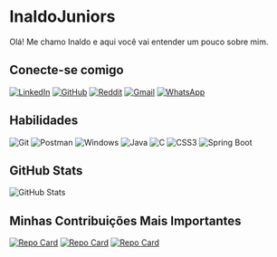 # InaldoJuniors
Olá! Me chamo Inaldo e aqui você vai entender um pouco sobre mim.
## Conecte-se comigo

[![LinkedIn](https://img.shields.io/badge/LinkedIn-black?style=for-the-badge&logo=LinkedIn&logoColor=)](https://www.linkedin.com/in/inaldo-juniorsss/)
[![GitHub](https://img.shields.io/badge/GitHub-black?style=for-the-badge&logo=github&logoColor=white)](https://github.com/inaldojuniors)
[![Reddit](https://img.shields.io/badge/Reddit-black?style=for-the-badge&logo=reddit&logoColor=orange)](https://www.reddit.com/user/DevInaldoJunior/)
[![Gmail](https://img.shields.io/badge/Gmail-black?style=for-the-badge&logo=gmail&logoColor=)](mailto:devinaldojunior2029)
[![WhatsApp](https://img.shields.io/badge/WhatsApp-black?style=for-the-badge&logo=whatsapp&logoColor=green)](https://wa.me/5581997531749)


## Habilidades
![Git](https://img.shields.io/badge/GIT-black?style=for-the-badge&logo=git&logoColor=)
![Postman](https://img.shields.io/badge/Postman-black?style=for-the-badge&logo=Postman&logoColor=)
![Windows](https://img.shields.io/badge/Windows-000?style=for-the-badge&logo=windows&logoColor=2CA5E0)
![Java](https://img.shields.io/badge/java-black?style=for-the-badge&logo=openjdk&logoColor=f89820)
![C](https://img.shields.io/badge/C-black?style=for-the-badge&logo=c&logoColor=)
![CSS3](https://img.shields.io/badge/CSS3-black?style=for-the-badge&logo=css3&logoColor=%23264de4)
![Spring Boot](https://img.shields.io/badge/Spring_Boot-black?style=for-the-badge&logo=springboot&logoColor=white)



## GitHub Stats
![GitHub Stats](https://github-readme-stats.vercel.app/api?username=inaldojuniors&theme=transparent&bg_color=000&border_color=8B0000&show_icons=true&icon_color=8B0000&title_color=8B0000&text_color=FFF&hide_title=true&hide=stars)

## Minhas Contribuições Mais Importantes
[![Repo Card](https://github-readme-stats.vercel.app/api/pin/?username=inaldojuniors&repo=SistemaClimatico&bg_color=000&border_color=8B0000&show_icons=true&icon_color=8B0000&title_color=8B0000&text_color=FFF)](https://github.com/SEUUSERNAME/SEUREPOSITORIO)
[![Repo Card](https://github-readme-stats.vercel.app/api/pin/?username=inaldojuniors&repo=GeradorDeSenhaSegura&bg_color=000&border_color=8B0000&show_icons=true&icon_color=8B0000&title_color=8B0000&text_color=FFF)](https://github.com/SEUUSERNAME/SEUREPOSITORIO)
[![Repo Card](https://github-readme-stats.vercel.app/api/pin/?username=inaldojuniors&repo=MiniNavegadorWeb&bg_color=000&border_color=8B0000&show_icons=true&icon_color=8B0000&title_color=8B0000&text_color=FFF)](https://github.com/SEUUSERNAME/SEUREPOSITORIO)
